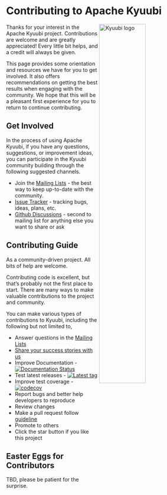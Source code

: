 <!--
 - Licensed to the Apache Software Foundation (ASF) under one or more
 - contributor license agreements.  See the NOTICE file distributed with
 - this work for additional information regarding copyright ownership.
 - The ASF licenses this file to You under the Apache License, Version 2.0
 - (the "License"); you may not use this file except in compliance with
 - the License.  You may obtain a copy of the License at
 -
 -   http://www.apache.org/licenses/LICENSE-2.0
 -
 - Unless required by applicable law or agreed to in writing, software
 - distributed under the License is distributed on an "AS IS" BASIS,
 - WITHOUT WARRANTIES OR CONDITIONS OF ANY KIND, either express or implied.
 - See the License for the specific language governing permissions and
 - limitations under the License.
 -->

# Contributing to Apache Kyuubi

<img src="https://svn.apache.org/repos/asf/comdev/project-logos/originals/kyuubi-1.svg" alt="Kyuubi logo" width="50%" align="right" />

Thanks for your interest in the Apache Kyuubi project.
Contributions are welcome and are greatly appreciated!
Every little bit helps, and a credit will always be given.

This page provides some orientation and resources we have for you to get involved.
It also offers recommendations on getting the best results when engaging with the community.
We hope that this will be a pleasant first experience for you to return to continue contributing.

## Get Involved

In the process of using Apache Kyuubi, if you have any questions, suggestions, or improvement ideas, you can participate in the Kyuubi community building through the following suggested channels.

- Join the [Mailing Lists](https://kyuubi.apache.org/mailing_lists.html) - the best way to keep up-to-date with the community.
- [Issue Tracker](https://kyuubi.apache.org/issue_tracking.html) - tracking bugs, ideas, plans, etc.
- [Github Discussions](https://github.com/apache/incubator-kyuubi/discussions) - second to mailing list for anything else you want to share or ask

## Contributing Guide

As a community-driven project. All bits of help are welcome.

Contributing code is excellent, but that’s probably not the first place to start.
There are many ways to make valuable contributions to the project and community.

You can make various types of contributions to Kyuubi, including the following but not limited to,

- Answer questions in the  [Mailing Lists](https://kyuubi.apache.org/mailing_lists.html)
- [Share your success stories with us](https://github.com/apache/incubator-kyuubi/discussions/925) 
- Improve Documentation - [![Documentation Status](https://readthedocs.org/projects/kyuubi/badge/?version=latest)](https://kyuubi.apache.org/docs/latest/)
- Test latest releases - [![Latest tag](https://img.shields.io/github/v/tag/apache/incubator-kyuubi?label=tag)](https://github.com/apache/incubator-kyuubi/tags)
- Improve test coverage - [![codecov](https://codecov.io/gh/apache/incubator-kyuubi/branch/master/graph/badge.svg)](https://codecov.io/gh/apache/incubator-kyuubi)
- Report bugs and better help developers to reproduce
- Review changes
- Make a pull request follow [guideline](https://kyuubi.apache.org/pull_request.html)
- Promote to others
- Click the star button if you like this project

## Easter Eggs for Contributors

TBD, please be patient for the surprise.
